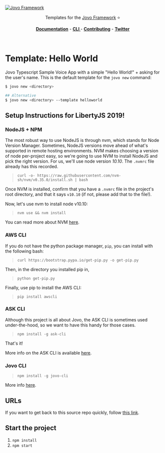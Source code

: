 [![Jovo Framework](https://www.jovo.tech/img/github-logo.png)](https://www.jovo.tech)

<p align="center">Templates for the <a href="https://github.com/jovotech/jovo-framework-nodejs">Jovo Framework</a> ⭐️</p>

<p align="center">
<a href="https://www.jovo.tech/framework/docs/"><strong>Documentation</strong></a> -
<a href="https://github.com/jovotech/jovo-cli"><strong>CLI </strong></a> - <a href="https://github.com/jovotech/jovo-framework-nodejs/blob/master/CONTRIBUTING.md"><strong>Contributing</strong></a> - <a href="https://twitter.com/jovotech"><strong>Twitter</strong></a></p>
<br/>

# Template: Hello World

Jovo Typescript Sample Voice App with a simple "Hello World!" + asking for the user's name. This is the default template for the `jovo new` command:

```sh
$ jovo new <directory>

## Alternative
$ jovo new <directory> --template helloworld
```

## Setup Instructions for LibertyJS 2019!


### NodeJS + NPM

The most robust way to use NodeJS is through nvm, which stands for Node Version Manager.
Sometimes, NodeJS versions move ahead of what's supported in remote hosting environments. NVM makes choosing a version of node per-project easy, so we're going to use NVM to install NodeJS and pick the right version. For us, we'll use node version _10.10_. The `.nvmrc` file already has this recorded.

>`curl -o- https://raw.githubusercontent.com/nvm-sh/nvm/v0.35.0/install.sh | bash`

Once NVM is installed, confirm that you have a `.nvmrc` file in the project's root directory, and that it says `v10.10` (if not, please add that to the file!).

Now, let's use nvm to install node v10.10:
>`nvm use && nvm install`

You can read more about NVM [here](https://github.com/nvm-sh/nvm).

### AWS CLI

If you do not have the python package manager, `pip`, you can install with the following bash:

>`curl https://bootstrap.pypa.io/get-pip.py -o get-pip.py`

Then, in the directory you installed pip in,
>`python get-pip.py`

Finally, use pip to install the AWS CLI:
>`pip install awscli`


### ASK CLI

Although this project is all about Jovo, the ASK CLI is sometimes used under-the-hood, so we want to have this handy for those cases.

>`npm install -g ask-cli`

That's it!

More info on the ASK CLI is available [here](https://developer.amazon.com/docs/smapi/quick-start-alexa-skills-kit-command-line-interface.html).


### Jovo CLI

>`npm install -g jovo-cli`

More info [here](https://github.com/jovotech/jovo-cli).


## URLs

If you want to get back to this source repo quickly, follow [this link](https://github.com/Jefftopia/libertyjs-2019-jovo).


## Start the project

1. `npm install`
2. `npm start`
